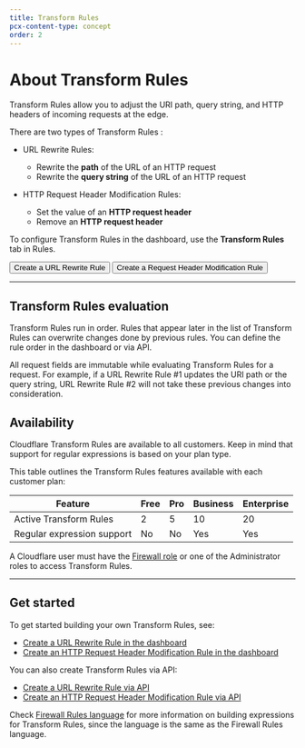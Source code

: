 ```yaml
---
title: Transform Rules
pcx-content-type: concept
order: 2
---
```


# About Transform Rules

Transform Rules allow you to adjust the URI path, query string, and HTTP headers of incoming requests at the edge.

There are two types of Transform Rules :

* URL Rewrite Rules:

    * Rewrite the **path** of the URL of an HTTP request
    * Rewrite the **query string** of the URL of an HTTP request

* HTTP Request Header Modification Rules:

    * Set the value of an **HTTP request header**
    * Remove an **HTTP request header**

To configure Transform Rules in the dashboard, use the **Transform Rules** tab in Rules.

<ButtonGroup>
  <Button type="primary" href="/transform/url-rewrite/create-dashboard">Create a URL Rewrite Rule</Button>
  <Button type="primary" href="/transform/request-header-modification/create-dashboard">Create a Request Header Modification Rule</Button>
</ButtonGroup>

---

## Transform Rules evaluation

Transform Rules run in order. Rules that appear later in the list of Transform Rules can overwrite changes done by previous rules. You can define the rule order in the dashboard or via API.

All request fields are immutable while evaluating Transform Rules for a request. For example, if a URL Rewrite Rule #1 updates the URI path or the query string, URL Rewrite Rule #2 will not take these previous changes into consideration.

## Availability

Cloudflare Transform Rules are available to all customers. Keep in mind that support for regular expressions is based on your plan type.

This table outlines the Transform Rules features available with each customer plan:

<TableWrap>

Feature                                       | Free | Pro | Business | Enterprise
----------------------------------------------|------|-----|----------|-----------
Active Transform Rules                        | 2    | 5   | 10       | 20
Regular expression support                    | No   | No  | Yes      | Yes

</TableWrap>

A Cloudflare user must have the [Firewall role](https://support.cloudflare.com/hc/articles/205065067#12345682) or one of the Administrator roles to access Transform Rules.

---

## Get started

To get started building your own Transform Rules, see:

* [Create a URL Rewrite Rule in the dashboard](/transform/url-rewrite/create-dashboard)
* [Create an HTTP Request Header Modification Rule in the dashboard](/transform/request-header-modification/create-dashboard)

You can also create Transform Rules via API:

* [Create a URL Rewrite Rule via API](/transform/url-rewrite/create-api)
* [Create an HTTP Request Header Modification Rule via API](/transform/request-header-modification/create-api)

Check [Firewall Rules language](https://developers.cloudflare.com/firewall/cf-firewall-language) for more information on building expressions for Transform Rules, since the language is the same as the Firewall Rules language.
